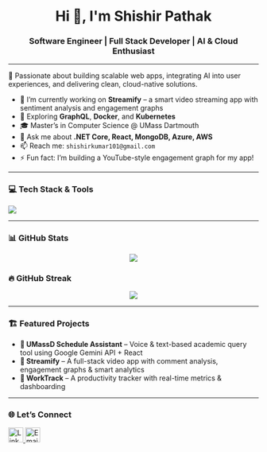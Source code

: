 <h1 align="center">Hi 👋, I'm Shishir Pathak</h1>
<h3 align="center">Software Engineer | Full Stack Developer | AI & Cloud Enthusiast</h3>

---

🚀 Passionate about building scalable web apps, integrating AI into user experiences, and delivering clean, cloud-native solutions.

- 🔭 I’m currently working on **Streamify** – a smart video streaming app with sentiment analysis and engagement graphs
- 🧠 Exploring **GraphQL**, **Docker**, and **Kubernetes**
- 🎓 Master’s in Computer Science @ UMass Dartmouth
- 💬 Ask me about **.NET Core, React, MongoDB, Azure, AWS**
- 📫 Reach me: `shishirkumar101@gmail.com`
- ⚡ Fun fact: I’m building a YouTube-style engagement graph for my app!

---

### 💻 Tech Stack & Tools
<p align="left">
  <img src="https://skillicons.dev/icons?i=dotnet,react,js,ts,py,java,mongodb,mysql,azure,aws,docker,kubernetes,git,github,vscode" />
</p>

---

### 📊 GitHub Stats
<p align="center">
  <img src="https://github-readme-stats.vercel.app/api?username=ShishirPathak&show_icons=true&theme=tokyonight" />
</p>

### 🔥 GitHub Streak
<p align="center">
  <img src="https://streak-stats.demolab.com?user=ShishirPathak&theme=tokyonight" />
</p>

---

### 🏗️ Featured Projects

- **🔹 UMassD Schedule Assistant** – Voice & text-based academic query tool using Google Gemini API + React  
- **🔹 Streamify** – A full-stack video app with comment analysis, engagement graphs & smart analytics  
- **🔹 WorkTrack** – A productivity tracker with real-time metrics & dashboarding  

---

### 🌐 Let’s Connect
<p align="left">
  <a href="https://linkedin.com/in/shishirkrpathak" target="blank">
    <img src="https://cdn.jsdelivr.net/gh/devicons/devicon/icons/linkedin/linkedin-original.svg" alt="LinkedIn" width="30" />
  </a>
  <a href="mailto:pathakshishir123@gmail.com">
    <img src="https://cdn-icons-png.flaticon.com/512/732/732200.png" alt="Email" width="30" />
  </a>
</p>
